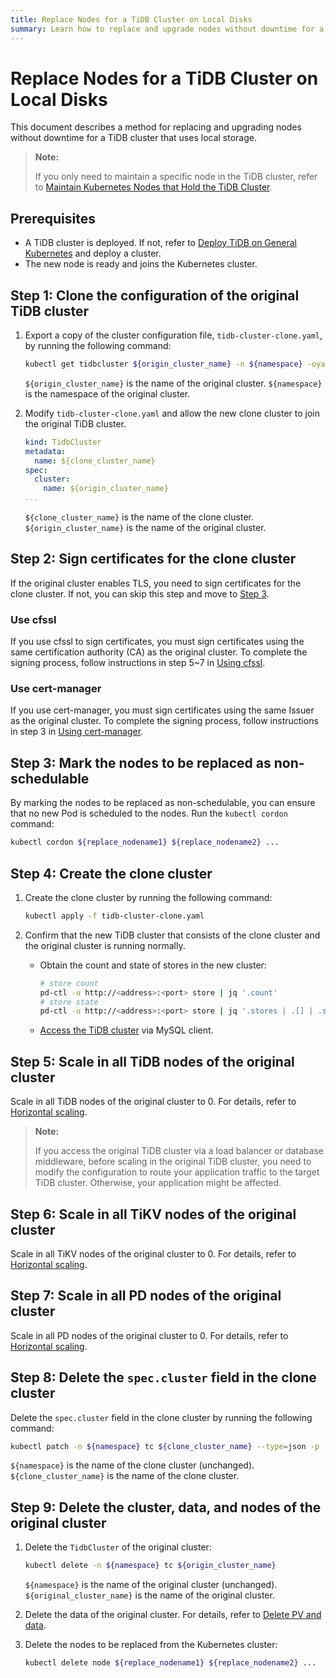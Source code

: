 ```yaml
---
title: Replace Nodes for a TiDB Cluster on Local Disks
summary: Learn how to replace and upgrade nodes without downtime for a TiDB cluster that uses local storage.
---
```


# Replace Nodes for a TiDB Cluster on Local Disks

This document describes a method for replacing and upgrading nodes without downtime for a TiDB cluster that uses local storage.

> **Note:**
>
> If you only need to maintain a specific node in the TiDB cluster, refer to [Maintain Kubernetes Nodes that Hold the TiDB Cluster](maintain-a-kubernetes-node.md).

## Prerequisites

- A TiDB cluster is deployed. If not, refer to [Deploy TiDB on General Kubernetes](deploy-on-general-kubernetes.md) and deploy a cluster.
- The new node is ready and joins the Kubernetes cluster.

## Step 1: Clone the configuration of the original TiDB cluster

1. Export a copy of the cluster configuration file, `tidb-cluster-clone.yaml`, by running the following command:

    
    ```bash
    kubectl get tidbcluster ${origin_cluster_name} -n ${namespace} -oyaml > tidb-cluster-clone.yaml
    ```

    `${origin_cluster_name}` is the name of the original cluster. `${namespace}` is the namespace of the original cluster.

2. Modify `tidb-cluster-clone.yaml` and allow the new clone cluster to join the original TiDB cluster.

    ```yaml
    kind: TidbCluster
    metadata:
      name: ${clone_cluster_name}
    spec:
      cluster:
        name: ${origin_cluster_name}
    ...
    ```

    `${clone_cluster_name}` is the name of the clone cluster. `${origin_cluster_name}` is the name of the original cluster.

## Step 2: Sign certificates for the clone cluster

If the original cluster enables TLS, you need to sign certificates for the clone cluster. If not, you can skip this step and move to [Step 3](#step-3-mark-the-nodes-to-be-replaced-as-non-schedulable).

### Use cfssl

If you use cfssl to sign certificates, you must sign certificates using the same certification authority (CA) as the original cluster. To complete the signing process, follow instructions in step 5~7 in [Using cfssl](enable-tls-between-components.md#using-cfssl).

### Use cert-manager

If you use cert-manager, you must sign certificates using the same Issuer as the original cluster. To complete the signing process, follow instructions in step 3 in [Using cert-manager](enable-tls-between-components.md#using-cert-manager).

## Step 3: Mark the nodes to be replaced as non-schedulable

By marking the nodes to be replaced as non-schedulable, you can ensure that no new Pod is scheduled to the nodes. Run the `kubectl cordon` command:


```bash
kubectl cordon ${replace_nodename1} ${replace_nodename2} ...
```

## Step 4: Create the clone cluster

1. Create the clone cluster by running the following command:

    
    ```bash
    kubectl apply -f tidb-cluster-clone.yaml
    ```

2. Confirm that the new TiDB cluster that consists of the clone cluster and the original cluster is running normally.

    - Obtain the count and state of stores in the new cluster:

        
        ```bash
        # store count
        pd-ctl -u http://<address>:<port> store | jq '.count'
        # store state
        pd-ctl -u http://<address>:<port> store | jq '.stores | .[] | .store.state_name'
        ```

    - [Access the TiDB cluster](access-tidb.md) via MySQL client.

## Step 5: Scale in all TiDB nodes of the original cluster

Scale in all TiDB nodes of the original cluster to 0. For details, refer to [Horizontal scaling](scale-a-tidb-cluster.md#horizontal-scaling).

> **Note:**
>
> If you access the original TiDB cluster via a load balancer or database middleware, before scaling in the original TiDB cluster, you need to modify the configuration to route your application traffic to the target TiDB cluster. Otherwise, your application might be affected.

## Step 6: Scale in all TiKV nodes of the original cluster

Scale in all TiKV nodes of the original cluster to 0. For details, refer to [Horizontal scaling](scale-a-tidb-cluster.md#horizontal-scaling).

## Step 7: Scale in all PD nodes of the original cluster

Scale in all PD nodes of the original cluster to 0. For details, refer to [Horizontal scaling](scale-a-tidb-cluster.md#horizontal-scaling).

## Step 8: Delete the `spec.cluster` field in the clone cluster

Delete the `spec.cluster` field in the clone cluster by running the following command:


```bash
kubectl patch -n ${namespace} tc ${clone_cluster_name} --type=json -p '[{"op":"remove", "path":"/spec/cluster"}]'
```

`${namespace}` is the name of the clone cluster (unchanged). `${clone_cluster_name}` is the name of the clone cluster.

## Step 9: Delete the cluster, data, and nodes of the original cluster

1. Delete the `TidbCluster` of the original cluster:

    
    ```bash
    kubectl delete -n ${namespace} tc ${origin_cluster_name}
    ```

    `${namespace}` is the name of the original cluster (unchanged). `${original_cluster_name}` is the name of the original cluster.

2. Delete the data of the original cluster. For details, refer to [Delete PV and data](configure-storage-class.md#delete-pv-and-data).

3. Delete the nodes to be replaced from the Kubernetes cluster:

    
    ```bash
    kubectl delete node ${replace_nodename1} ${replace_nodename2} ...
    ```
